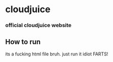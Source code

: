 # cloudjuice
### official cloudjuice website

## How to run
its a fucking html file bruh. just run it idiot
FARTS!
